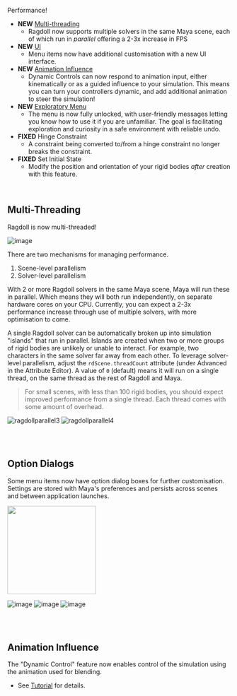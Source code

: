 Performance!

- **NEW** [Multi-threading](#multi-threading)
    - Ragdoll now supports multiple solvers in the same Maya scene, each of which run in *parallel* offering a 2-3x increase in FPS
- **NEW** [UI](#option-dialogs)
    - Menu items now have additional customisation with a new UI interface.
- **NEW** [Animation Influence](#animation-influence)
    - Dynamic Controls can now respond to animation input, either kinematically or as a guided influence to your simulation. This means you can turn your controllers dynamic, and add additional animation to steer the simulation!
- **NEW** [Exploratory Menu](#option-dialogs)
    - The menu is now fully unlocked, with user-friendly messages letting you know how to use it if you are unfamiliar. The goal is facilitating exploration and curiosity in a safe environment with reliable undo.
- **FIXED** Hinge Constraint
    - A constraint being converted to/from a hinge constraint no longer breaks the constraint.
- **FIXED** Set Initial State
    - Modify the position and orientation of your rigid bodies *after* creation with this feature.

<br>

## Multi-Threading

Ragdoll is now multi-threaded!

![image](https://user-images.githubusercontent.com/2152766/99262231-9e49e800-2815-11eb-9b5b-803b1f310957.png)

There are two mechanisms for managing performance.

1. Scene-level parallelism
2. Solver-level parallelism

With 2 or more Ragdoll solvers in the same Maya scene, Maya will run these in parallel. Which means they will both run independently, on separate hardware cores on your CPU. Currently, you can expect a 2-3x performance increase through use of multiple solvers, with more optimisation to come.

A single Ragdoll solver can be automatically broken up into simulation "islands" that run in parallel. Islands are created when two or more groups of rigid bodies are unlikely or unable to interact. For example, two characters in the same solver far away from each other. To leverage solver-level parallelism, adjust the `rdScene.threadCount` attribute (under Advanced in the Attribute Editor). A value of `0` (default) means it will run on a single thread, on the same thread as the rest of Ragdoll and Maya.

> For small scenes, with less than 100 rigid bodies, you should expect improved performance from a single thread. Each thread comes with some amount of overhead.

![ragdollparallel3](https://user-images.githubusercontent.com/2152766/98684738-70b8f680-235e-11eb-959c-21eb8d268eb2.gif)
![ragdollparallel4](https://user-images.githubusercontent.com/2152766/98684731-6eef3300-235e-11eb-84ea-6485378f3a34.gif)

<br>
<br>

## Option Dialogs

Some menu items now have option dialog boxes for further customisation. Settings are stored with Maya's preferences and persists across scenes and between application launches.

<img width=200 src=https://user-images.githubusercontent.com/2152766/98686655-b8d91880-2360-11eb-8a41-4c2dcc94abfb.png>

![image](https://user-images.githubusercontent.com/2152766/98684670-5bdc6300-235e-11eb-9560-6a90086c8a10.png)
![image](https://user-images.githubusercontent.com/2152766/98686510-91824b80-2360-11eb-848b-094654e8209f.png)
![image](https://user-images.githubusercontent.com/2152766/98684715-67c82500-235e-11eb-9f7e-dbcae92bb6b6.png)

<br>
<br>

## Animation Influence

The "Dynamic Control" feature now enables control of the simulation using the animation used for blending.

- See [Tutorial](https://youtu.be/bx_dLkq_BlU) for details.
